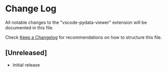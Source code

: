 # Change Log

All notable changes to the "vscode-pydata-viewer" extension will be documented in this file.

Check [Keep a Changelog](http://keepachangelog.com/) for recommendations on how to structure this file.

## [Unreleased]

- Initial release
